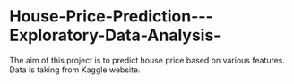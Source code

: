 # House-Price-Prediction---Exploratory-Data-Analysis-
The aim of this project is to predict house price based on various features.
Data is taking from Kaggle website.
